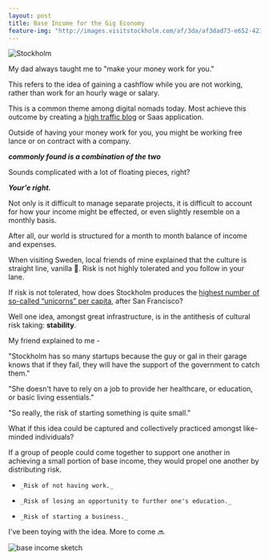 ```yaml
---
layout: post
title: Base Income for the Gig Economy
feature-img: "http://images.visitstockholm.com/af/3da/af3dad73-e652-423a-a2c3-780f483ed0f5/rectangle_big_retina.jpg"
---
```

![Stockholm](http://images.visitstockholm.com/af/3da/af3dad73-e652-423a-a2c3-780f483ed0f5/rectangle_big_retina.jpg)

My dad always taught me to "make your money work for you."

This refers to the idea of gaining a cashflow while you are not working, rather than work for an hourly wage or salary.

This is a common theme among digital nomads today. Most achieve this outcome by creating a [high traffic blog](http://expertvagabond.com/paid-to-travel-world/) or Saas application.

Outside of having your money work for you, you might be working free lance or on contract with a company.

**_commonly found is a combination of the two_**

Sounds complicated with a lot of floating pieces, right?

**_Your'e right._**

Not only is it difficult to manage separate projects, it is difficult to account for how your income might be effected, or even slightly resemble on a monthly basis.

After all, our world is structured for a month to month balance of income and expenses.

When visiting Sweden, local friends of mine explained that the culture is straight line, vanilla 🍦. Risk is not highly tolerated and you follow in your lane.

If risk is not tolerated, how does Stockholm produces the [highest number of so-called “unicorns” per capita](http://knowledge.wharton.upenn.edu/article/how-stockholm-became-a-unicorn-factory/), after San Francisco?

Well one idea, amongst great infrastructure, is in the antithesis of cultural risk taking: **stability**.

My friend explained to me -

"Stockholm has so many startups because the guy or gal in their garage knows that if they fail, they will have the support of the government to catch them."

"She doesn't have to rely on a job to provide her healthcare, or education, or basic living essentials."

"So really, the risk of starting something is quite small."

What if this idea could be captured and collectively practiced amongst like-minded individuals?

If a group of people could come together to support one another in achieving a small portion of base income, they would propel one another by distributing risk.

*     _Risk of not having work._

*     _Risk of losing an opportunity to further one's education._

*     _Risk of starting a business._

I've been toying with the idea. More to come 🔜

![base income sketch](https://cldup.com/LGfCtynrZR.JPG)
